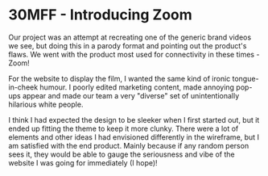 # 30MFF - Introducing Zoom

Our project was an attempt at recreating one of the generic brand videos we see, but doing this in a parody format and pointing out the product's flaws. We went with the product most used for connectivity in these times - Zoom!

For the website to display the film, I wanted the same kind of ironic tongue-in-cheek humour. I poorly edited marketing content, made annoying pop-ups appear and made our team a very "diverse" set of unintentionally hilarious white people.

I think I had expected the design to be sleeker when I first started out, but it ended up fitting the theme to keep it more clunky. There were a lot of elements and other ideas I had envisioned differently in the wireframe, but I am satisfied with the end product. Mainly because if any random person sees it, they would be able to gauge the seriousness and vibe of the website I was going for immediately (I hope)!
